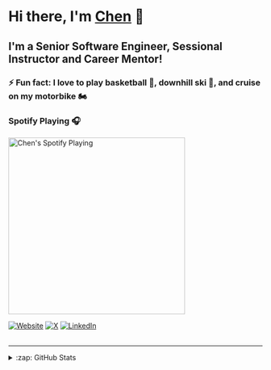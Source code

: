 # Hi there, I'm [Chen][website] 👋

## I'm a Senior Software Engineer, Sessional Instructor and Career Mentor!

### ⚡ Fun fact: I love to play basketball 🏀, downhill ski 🎿, and cruise on my motorbike 🏍 

### Spotify Playing 🎧
[<img src="https://spotify-now-playing-chenliang.vercel.app/api/spotify?background_color=0d1117&border_color=ffffff" alt="Chen's Spotify Playing" width="350" />][spotify]

[![Website](https://img.shields.io/badge/website-FFFFFF?style=for-the-badge&logo=About.me&logoColor=black)][website]
[![X](https://img.shields.io/badge/X-%23000000.svg?style=for-the-badge&logo=X&logoColor=white)][x]
[![LinkedIn](https://img.shields.io/badge/linkedin-%230077B5.svg?style=for-the-badge&logo=linkedin&logoColor=white)][linkedin]
<br />
<br />

---
<details>
  <summary>:zap: GitHub Stats</summary>

  <img align="left" alt="mrchenliang's GitHub Stats" src="https://github-readme-stats.vercel.app/api?username=mrchenliang&show_icons=true&hide_border=true" />

</details>

[website]: https://chenliang.ca
[x]: https://x.com/mr_chenliang
[linkedin]: https://linkedin.com/in/mrchenliang
[spotify]: https://open.spotify.com/user/12168690942
